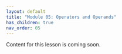 ```yaml
---
layout: default
title: "Module 05: Operators and Operands"
has_children: true
nav_order: 05
---
```


Content for this lesson is coming soon.
